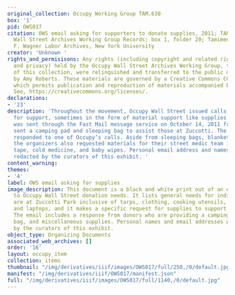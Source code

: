 ```yaml
---
original_collection: Occupy Working Group TAM.630
box: '1'
pid: OWS017
citation: OWS email asking for supporters to donate supplies, 2011; TAM.630 Occupy
  Wall Street Archives Working Group Records; box 1, folder 20; Tamiment Library/Robert
  F. Wagner Labor Archives, New York University
creator: 'Unknown '
rights_and_permisisons: Any rights (including copyright and related rights to publicity
  and privacy) held by the Occupy Wall Street Archives Working Group, the creator
  of this collection, were relinquished and transferred to the public domain in 2013
  by Amy Roberts. These materials are governed by a Creative Commons CC0 license,
  which permits publication and reproduction of materials accompanied by full attribution.
  See, https://creativecommons.org/licenses/.
declarations:
- '23'
description: 'Throughout the movement, Occupy Wall Street issued calls and appeals
  for support, sometimes in the form of material support like supplies. This email
  was sent through the Fast Mail message service on October 14, 2011 from donors who
  sent a camping pad and sleeping bag to assist those at Zuccotti. The donors had
  responded to one of Occupy’s calls. Aside from sleeping bags, blankets, and tarps,
  the organizers also requested materials for their street medic team including duct
  tape, cold medicine, and baby wipes. Personal email address and names have been
  redacted by the curators of this exhibit. '
content_warning:
themes:
- '4'
label: OWS email asking for supplies
image_description: This document is a black and white print out of an email responding
  to Occupy Wall Street donation needs. It lists general needs for individuals who
  are at Zuccotti Park inclusive of tarps, clothing, cooking utensils, toiletries,
  and laptops, and it makes a specific request for supplies to support street medics.
  The email includes a response from donors who are providing a camping pad, sleeping
  bag, and miscellaneous supplies. Personal names and email addresses were redacted
  by the curators of this exhibit.
object_type: Organizing Documents
associated_web_archives: []
order: '16'
layout: occupy_item
collection: items
thumbnail: "/img/derivatives/iiif/images/OWS017/full/250,/0/default.jpg"
manifest: "/img/derivatives/iiif/OWS017/manifest.json"
full: "/img/derivatives/iiif/images/OWS017/full/1140,/0/default.jpg"
---
```

